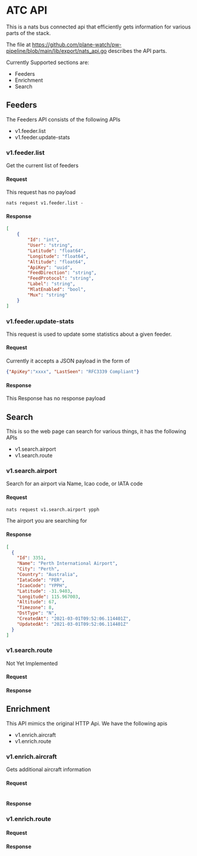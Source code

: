 # ATC API

This is a nats bus connected api that efficiently gets information for various parts of the stack.

The file at https://github.com/plane-watch/pw-pipeline/blob/main/lib/export/nats_api.go describes the API parts.

Currently Supported sections are:

* Feeders
* Enrichment
* Search

## Feeders

The Feeders API consists of the following APIs

* v1.feeder.list
* v1.feeder.update-stats

### v1.feeder.list

Get the current list of feeders

#### Request
This request has no payload

```
nats request v1.feeder.list -
```

#### Response
```json
[
    {
        "Id": "int",
        "User": "string",
        "Latitude": "float64",
        "Longitude": "float64",
        "Altitude": "float64",
        "ApiKey": "uuid",
        "FeedDirection": "string",
        "FeedProtocol": "string",
        "Label": "string",
        "MlatEnabled": "bool",
        "Mux": "string"
    }
]
```

### v1.feeder.update-stats

This request is used to update some statistics about a given feeder.

#### Request
Currently it accepts a JSON payload in the form of

```json
{"ApiKey":"xxxx", "LastSeen": "RFC3339 Compliant"}
```

#### Response
This Response has no response payload

## Search
This is so the web page can search for various things, it has the following APIs

* v1.search.airport
* v1.search.route

### v1.search.airport
Search for an airport via Name, Icao code, or IATA code

#### Request

```
nats request v1.search.airport ypph
```

The airport you are searching for

#### Response

```json
[
  {
    "Id": 3351,
    "Name": "Perth International Airport",
    "City": "Perth",
    "Country": "Australia",
    "IataCode": "PER",
    "IcaoCode": "YPPH",
    "Latitude": -31.9403,
    "Longitude": 115.967003,
    "Altitude": 67,
    "Timezone": 8,
    "DstType": "N",
    "CreatedAt": "2021-03-01T09:52:06.114401Z",
    "UpdatedAt": "2021-03-01T09:52:06.114401Z"
  }
]
```

### v1.search.route
Not Yet Implemented
#### Request
#### Response

## Enrichment
This API mimics the original HTTP Api. We have the following apis

* v1.enrich.aircraft
* v1.enrich.route

### v1.enrich.aircraft
Gets additional aircraft information
#### Request
```

```
#### Response

### v1.enrich.route
#### Request
#### Response
